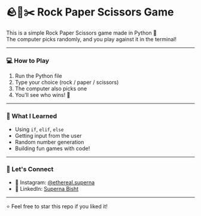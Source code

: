 # 🪨📄✂️ Rock Paper Scissors Game

This is a simple Rock Paper Scissors game made in Python 🐍  
The computer picks randomly, and you play against it in the terminal!

---

### 💻 How to Play

1. Run the Python file
2. Type your choice (rock / paper / scissors)
3. The computer also picks one
4. You’ll see who wins! 🎉

---

### 🧠 What I Learned

- Using `if`, `elif`, `else`
- Getting input from the user
- Random number generation
- Building fun games with code!

---

### 📮 Let's Connect

- 🌸 Instagram: [@ethereal.superna](https://instagram.com/ethereal.superna)
- 💼 LinkedIn: [Superna Bisht](https://www.linkedin.com/in/superna-bisht)

---

⭐ Feel free to star this repo if you liked it!
